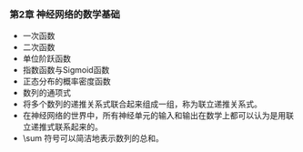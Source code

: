 ### 第2章 神经网络的数学基础
- 一次函数
- 二次函数
- 单位阶跃函数
- 指数函数与Sigmoid函数
- 正态分布的概率密度函数
- 数列的通项式
- 将多个数列的递推关系式联合起来组成一组，称为联立递推关系式。
- 在神经网络的世界中，所有神经单元的输入和输出在数学上都可以认为是用联立递推式联系起来的。
- \sum 符号可以简洁地表示数列的总和。